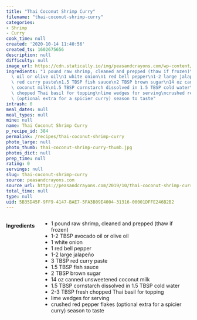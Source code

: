 ```yaml
---
title: "Thai Coconut Shrimp Curry"
filename: "thai-coconut-shrimp-curry"
categories:
- Shrimp
- Curry
cook_time: null
created: '2020-10-14 11:40:56'
created_ts: 1602675656
description: null
difficulty: null
image_url: https://cdn.statically.io/img/peasandcrayons.com/wp-content/uploads/2019/10/thai-coconut-shrimp-curry-recipe-2-800x1200.jpg?f=auto
ingredients: "1 pound raw shrimp, cleaned and prepped (thaw if frozen)\n1-2 TBSP avocado\
  \ oil or olive oil\n1 white onion\n1 red bell pepper\n1-2 large jalape\xF1o\n3 TBSP\
  \ red curry paste\n1.5 TBSP fish sauce\n2 TBSP brown sugar\n14 oz canned unsweetened\
  \ coconut milk\n1.5 TBSP cornstarch dissolved in 1.5 TBSP cold water\n2-3 TBSP fresh\
  \ chopped Thai basil for topping\nlime wedges for serving\ncrushed red pepper flakes\
  \ (optional extra for a spicier curry) season to taste"
intrash: 0
meal_dates: null
meal_types: null
mine: null
name: Thai Coconut Shrimp Curry
p_recipe_id: 384
permalink: /recipes/thai-coconut-shrimp-curry
photo_large: null
photo_thumb: thai-coconut-shrimp-curry-thumb.jpg
photos_dict: null
prep_time: null
rating: 0
servings: null
slug: thai-coconut-shrimp-curry
source: peasandcrayons.com
source_url: https://peasandcrayons.com/2019/10/thai-coconut-shrimp-curry.html
total_time: null
type: null
uid: 5B35D45F-9FF9-4147-BAE7-5FA3B09E4004-31316-00001DFFE246B2B2
---
```

<div class="large-8 medium-7 columns" id="writeup">	</div><!-- #writeup -->
</div><!-- #row-one -->
<div class="row" id="row-two">	<div class="medium-4 small-5 columns" id="ingredients"><h4>Ingredients</h4><div class="box box-ingredients content"><ul>
<li>1 pound raw shrimp, cleaned and prepped (thaw if frozen)</li>
<li>1-2 TBSP avocado oil or olive oil</li>
<li>1 white onion</li>
<li>1 red bell pepper</li>
<li>1-2 large jalapeño</li>
<li>3 TBSP red curry paste</li>
<li>1.5 TBSP fish sauce</li>
<li>2 TBSP brown sugar</li>
<li>14 oz canned unsweetened coconut milk</li>
<li>1.5 TBSP cornstarch dissolved in 1.5 TBSP cold water</li>
<li>2-3 TBSP fresh chopped Thai basil for topping</li>
<li>lime wedges for serving</li>
<li>crushed red pepper flakes (optional extra for a spicier curry) season to taste</li>
</ul>
</div>	</div>	<div class="medium-6 small-7 columns" id="directions">	</div>